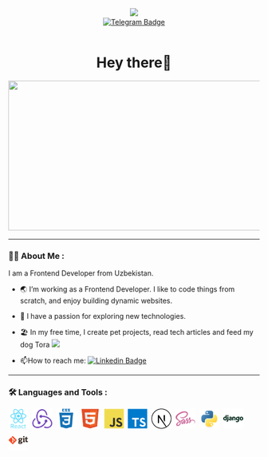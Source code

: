 <div id="header" align="center">
  <img src="https://media.giphy.com/media/mFwqFZx1HxfQ4hwkz9/giphy.gif" width="150"/>
  <div id="badges">
    <a href="https://t.me/mun_dev">
      <img src="https://img.shields.io/badge/Telegram-757ce8?logo=telegram&logoColor=white&style=flat" alt="Telegram Badge"/>
    </a>
  </div>
  <img src="https://komarev.com/ghpvc/?username=Mun-A&style=flat-square&color=blue" alt=""/>
  <h1>Hey there👋</h1>
</div>
<div align="center">
  <img src="https://media.giphy.com/media/vzO0Vc8b2VBLi/giphy.gif" width="600" height="300"/>
</div>

---

### :man_technologist: About Me :
I am a Frontend Developer from Uzbekistan.
- :earth_asia: I’m working as a Frontend Developer. I like to code things from scratch, and enjoy building dynamic websites.

- :telescope: I have a passion for exploring new technologies.

- :beach_umbrella: In my free time, I create pet projects, read tech articles and feed my dog Tora <img src="https://media.giphy.com/media/9x79ZCutfyChhmaaQp/giphy-downsized-large.gif" width="100">

- :mailbox:How to reach me: [![Linkedin Badge](https://img.shields.io/badge/Telegram-blue?logo=telegram&logoColor=white&style=flat)](https://t.me/mun_dev)

---

### :hammer_and_wrench: Languages and Tools :
<div>
  <img src="https://github.com/devicons/devicon/blob/master/icons/react/react-original-wordmark.svg" title="React" alt="React" width="40" height="40"/>&nbsp;
  <img src="https://github.com/devicons/devicon/blob/master/icons/redux/redux-original.svg" title="Redux" alt="Redux " width="40" height="40"/>&nbsp;
  <img src="https://github.com/devicons/devicon/blob/master/icons/css3/css3-plain-wordmark.svg"  title="CSS3" alt="CSS" width="40" height="40"/>&nbsp;
  <img src="https://github.com/devicons/devicon/blob/master/icons/html5/html5-original.svg" title="HTML5" alt="HTML" width="40" height="40"/>&nbsp;
  <img src="https://github.com/devicons/devicon/blob/master/icons/javascript/javascript-original.svg" title="JavaScript" alt="JavaScript" width="40" height="40"/>&nbsp;
  <img src="https://github.com/devicons/devicon/blob/master/icons/typescript/typescript-original.svg" title="TypeScript" alt="TypeScript" width="40" height="40"/>&nbsp;
  <img src="https://github.com/devicons/devicon/blob/master/icons/nextjs/nextjs-line.svg" title="Next.js" alt="Next.js" width="40" height="40"/>&nbsp;
  <img src="https://github.com/devicons/devicon/blob/master/icons/sass/sass-original.svg" title="Sass" alt="Sass" width="40" height="40"/>&nbsp;
  <img src="https://github.com/devicons/devicon/blob/master/icons/python/python-original.svg" title="Python" alt="Python" width="40" height="40"/>&nbsp;
  <img src="https://github.com/devicons/devicon/blob/master/icons/django/django-plain-wordmark.svg" title="Django" alt="Django" width="40" height="40"/>&nbsp;
  <img src="https://github.com/devicons/devicon/blob/master/icons/git/git-original-wordmark.svg" title="Git" **alt="Git" width="40" height="40"/>
</div>
